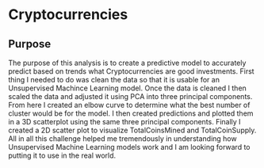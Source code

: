 # Cryptocurrencies

## Purpose
The purpose of this analysis is to create a predictive model to accurately predict based on trends what Cryptocurrencies are good investments. First thing I needed to do was clean the data so that it is usable for an Unsupervised Machince Learning model. Once the data is cleaned I then scaled the data and adjusted it using PCA into three principal components. From here I created an elbow curve to determine what the best number of cluster would be for the model. I then created predictions and plotted them in a 3D scatterplot using the same three principal components. Finally I created a 2D scatter plot to visualize TotalCoinsMined and TotalCoinSupply. All in all this challenge helped me tremendously in understanding how Unsupervised Machine Learning models work and I am looking forward to putting it to use in the real world.
